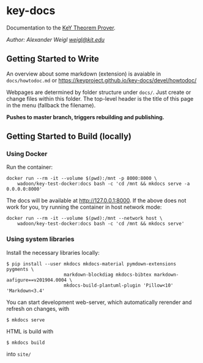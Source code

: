 # key-docs

Documentation to the [KeY Theorem Prover](https://github.com/keyproject/key).

*Author: Alexander Weigl <weigl@kit.edu>*

## Getting Started to Write

An overview about some markdown (extension) is avaiable in `docs/howtodoc.md` or 
https://keyproject.github.io/key-docs/devel/howtodoc/

Webpages are determined by folder structure under `docs/`. Just create or change
files within this folder. The top-level header is the title of this page in the
menu (fallback the filename).

**Pushes to master branch, triggers rebuilding and publishing.**


## Getting Started to Build (locally)

### Using Docker

Run the container:

```
docker run --rm -it --volume $(pwd):/mnt -p 8000:8000 \
    wadoon/key-test-docker:docs bash -c 'cd /mnt && mkdocs serve -a 0.0.0.0:8000'
```

The docs will be available at http://127.0.0.1:8000. If the above does not work for you, try running the container in host network mode:

```
docker run --rm -it --volume $(pwd):/mnt --network host \
    wadoon/key-test-docker:docs bash -c 'cd /mnt && mkdocs serve'
```

### Using system libraries

Install the necessary libraries locally: 

```
$ pip install --user mkdocs mkdocs-material pymdown-extensions pygments \
                     markdown-blockdiag mkdocs-bibtex markdown-aafigure==v201904.0004 \
                     mkdocs-build-plantuml-plugin 'Pillow<10' 'Markdown<3.4'
```

You can start development web-server, which automatically rerender and refresh
on changes, with

```
$ mkdocs serve
```

HTML is build with 

```
$ mkdocs build
```

into `site/`


